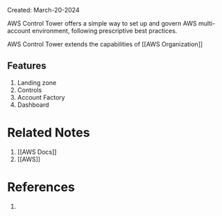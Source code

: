 Created: March-20-2024

AWS Control Tower offers a simple way to set up and govern AWS multi-account environment, following prescriptive best practices.

AWS Control Tower extends the capabilities of [[AWS Organization]]
## Features

1. Landing zone
2. Controls
3. Account Factory
4. Dashboard

# Related Notes

1. [[AWS Docs]]
2. [[AWS]]
# References

1. 